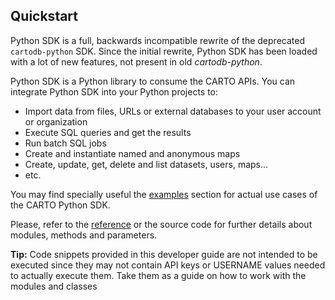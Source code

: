 ## Quickstart

Python SDK is a full, backwards incompatible rewrite of the deprecated `cartodb-python` SDK. 
Since the initial rewrite, Python SDK has been loaded with a lot of new features, not present in old _cartodb-python_.

Python SDK is a Python library to consume the CARTO APIs. You can integrate Python SDK into your Python projects to:

- Import data from files, URLs or external databases to your user account or organization
- Execute SQL queries and get the results
- Run batch SQL jobs
- Create and instantiate named and anonymous maps
- Create, update, get, delete and list datasets, users, maps...
- etc.

You may find specially useful the [examples]({{site.pythonsdk_docs}}/examples/) section for actual use cases of the CARTO Python SDK.

Please, refer to the [reference]({{site.pythonsdk_docs}}/reference/) or the source code for further details about modules, methods and parameters.

**Tip:** Code snippets provided in this developer guide are not intended to be executed since they may not contain API keys or USERNAME values needed to actually execute them. Take them as a guide on how to work with the modules and classes
